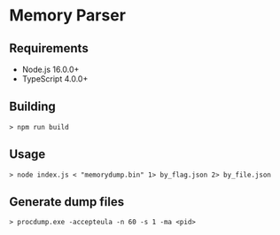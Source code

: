 # Memory Parser

## Requirements
* Node.js 16.0.0+
* TypeScript 4.0.0+

## Building
```console
> npm run build
```

## Usage
```console
> node index.js < "memorydump.bin" 1> by_flag.json 2> by_file.json
```

## Generate dump files
```console
> procdump.exe -accepteula -n 60 -s 1 -ma <pid>
```